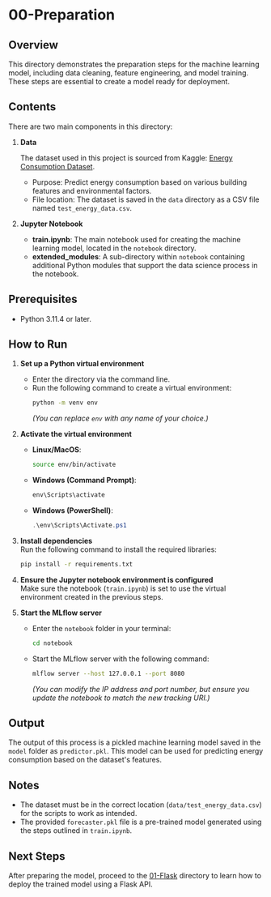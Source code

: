 # 00-Preparation

## Overview  
This directory demonstrates the preparation steps for the machine learning model, including data cleaning, feature engineering, and model training. These steps are essential to create a model ready for deployment.

## Contents  
There are two main components in this directory:  

1. **Data**  

   The dataset used in this project is sourced from Kaggle: [Energy Consumption Dataset](https://www.kaggle.com/datasets/govindaramsriram/energy-consumption-dataset-linear-regression).  
   - Purpose: Predict energy consumption based on various building features and environmental factors.  
   - File location: The dataset is saved in the `data` directory as a CSV file named `test_energy_data.csv`.  

3. **Jupyter Notebook**  
   - **train.ipynb**: The main notebook used for creating the machine learning model, located in the `notebook` directory.  
   - **extended_modules**: A sub-directory within `notebook` containing additional Python modules that support the data science process in the notebook.  

## Prerequisites  
- Python 3.11.4 or later.  

## How to Run  

1. **Set up a Python virtual environment**  
   - Enter the directory via the command line.  
   - Run the following command to create a virtual environment:  
     ```bash  
     python -m venv env  
     ```  
     *(You can replace `env` with any name of your choice.)*  

2. **Activate the virtual environment**  
   - **Linux/MacOS**:  
     ```bash  
     source env/bin/activate  
     ```  
   - **Windows (Command Prompt)**:  
     ```cmd  
     env\Scripts\activate  
     ```  
   - **Windows (PowerShell)**:  
     ```powershell  
     .\env\Scripts\Activate.ps1  
     ```  

3. **Install dependencies**  
   Run the following command to install the required libraries:  
   ```bash  
   pip install -r requirements.txt  
   ```  

4. **Ensure the Jupyter notebook environment is configured**  
   Make sure the notebook (`train.ipynb`) is set to use the virtual environment created in the previous steps.

5. **Start the MLflow server**  
   - Enter the `notebook` folder in your terminal:  
     ```bash  
     cd notebook  
     ```  
   - Start the MLflow server with the following command:  
     ```bash  
     mlflow server --host 127.0.0.1 --port 8080  
     ```  
     *(You can modify the IP address and port number, but ensure you update the notebook to match the new tracking URI.)*  

## Output  
The output of this process is a pickled machine learning model saved in the `model` folder as `predictor.pkl`. This model can be used for predicting energy consumption based on the dataset's features.

## Notes  
- The dataset must be in the correct location (`data/test_energy_data.csv`) for the scripts to work as intended.  
- The provided `forecaster.pkl` file is a pre-trained model generated using the steps outlined in `train.ipynb`.

## Next Steps  
After preparing the model, proceed to the [01-Flask](../01-flask) directory to learn how to deploy the trained model using a Flask API.
